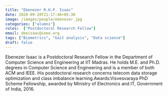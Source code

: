 ```yaml
---
title: "Ebenezer R.H.P. Isaac"
date: 2020-09-20T21:17:46+05:30
image: /images/people/ebenezer.jpg
categories: ["alumni"]
roles:  ["Postdoctoral Research Fellow"]
email: ebeisaac@ieee.org
tags: ["Biometrics", "Gait analysis", "Data science"]
draft: false
---
```

Ebenezer Isaac is a Postdoctoral Research Fellow in the Department of Computer Science and Engineering at IIT Madras. He holds M.E. and Ph.D. degrees in Computer Science and Engineering and is a member of both ACM and IEEE. His postdoctoral research concerns telecom data storage optimization and class imbalance learning.Awards:Visvesvaraya PhD Scheme Fellowship, awarded by Ministry of Electronics and IT, Government of India, 2016.